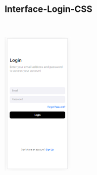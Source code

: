 <h1>Interface-Login-CSS<h1>
<br>
<img src="https://raw.githubusercontent.com/ViniFerAlbuquerque/Interface-Login-CSS/58da78232d346bce1c5757ed1dd64d618af76b4d/Interface%20Login%20CSS.png">
